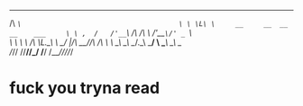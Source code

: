  ____                                        
/\  _`\                                      
\ \ \L\ \     __     __  __     __    ___    
 \ \ ,  /   /'__`\  /\ \/\ \  /'__`\/' _ `\  
  \ \ \\ \ /\ \L\.\_\ \ \_/ |/\  __//\ \/\ \ 
   \ \_\ \_\ \__/.\_\\ \___/ \ \____\ \_\ \_\
    \/_/\/ /\/__/\/_/ \/__/   \/____/\/_/\/_/
                                             
                                             
# fuck you tryna read 
